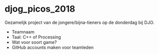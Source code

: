 # djog_picos_2018

Gezamelijk project van de jongere/bijna-tieners op de donderdag bij DJO.

 * Teamnaam
 * Taal: C++ of Processing
 * Wat voor soort game?
 * GitHub accounts maken voor teamleden
